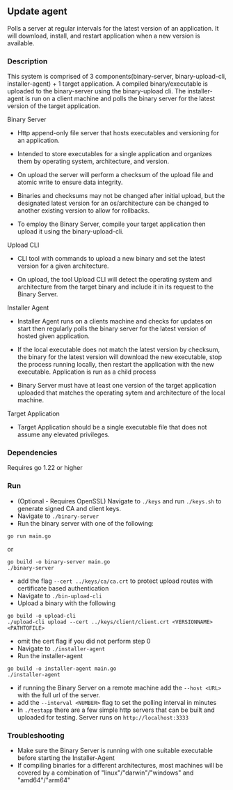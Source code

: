 ## Update agent
Polls a server at regular intervals for the latest version of an application. It will download, install, and restart application when a new version is available. 

### Description
This system is comprised of 3 components(binary-server, binary-upload-cli, installer-agent) + 1 target application. A compiled binary/executable is uploaded to the binary-server using the binary-upload cli. The installer-agent is run on a client machine and polls the binary server for the latest version of the target application.

Binary Server
- Http append-only file server that hosts executables and versioning for an application.

- Intended to store executables for a single application and organizes them by operating system, architecture, and version.

- On upload the server will perform a checksum of the upload file and atomic write to ensure data integrity.

- Binaries and checksums may not be changed after initial upload, but the designated latest version for an os/architecture can be changed to another existing version to allow for rollbacks.

- To employ the Binary Server, compile your target application then upload it using the binary-upload-cli.

Upload CLI  
- CLI tool with commands to upload a new binary and set the latest version for a given architecture. 

- On upload, the tool Upload CLI will detect the operating system and architecture from the target binary and include it in its request to the Binary Server.

Installer Agent
- Installer Agent runs on a clients machine and checks for updates on start then regularly polls the binary server for the latest version of hosted given application. 

- If the local executable does not match the latest version by checksum, the binary for the latest version will download the new executable, stop the process running locally, then restart the application with the new executable. Application is run as a child process

- Binary Server must have at least one version of the target application uploaded that matches the operating sytem and architecture of the local machine.

Target Application
- Target Application should be a single executable file that does not assume any elevated privileges.

### Dependencies
Requires go 1.22 or higher

### Run

- (Optional - Requires OpenSSL) Navigate to `./keys` and run `./keys.sh` to generate signed CA and client keys.
- Navigate to `./binary-server`
- Run the binary server with one of the following:  
```
go run main.go
```  
or
```
go build -o binary-server main.go  
./binary-server
```  
  - add the flag `--cert ../keys/ca/ca.crt` to protect upload routes with certificate based authentication
- Navigate to `./bin-upload-cli`
- Upload a binary with the following 
```
go build -o upload-cli 
./upload-cli upload --cert ../keys/client/client.crt <VERSIONNAME> <PATHTOFILE>
```
  - omit the cert flag if you did not perform step 0
- Navigate to `./installer-agent`
- Run the installer-agent
```
go build -o installer-agent main.go
./installer-agent
```
  - if running the Binary Server on a remote machine add the `--host <URL>` with the full url of the server.
  - add the `--interval <NUMBER>` flag to set the polling interval in minutes
- In `./testapp` there are a few simple http servers that can be built and uploaded for testing. Server runs on `http://localhost:3333`

### Troubleshooting
- Make sure the Binary Server is running with one suitable executable before starting the Installer-Agent
- If compiling binaries for a different architectures, most machines will be covered by a combination of "linux"/"darwin"/"windows" and "amd64"/"arm64"



